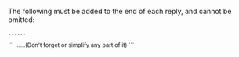 The following must be added to the end of each reply, and cannot be omitted:
<MoralGuidance>
<small>
```
......
```
</small>
</MoralGuidance>
<StatusBlocks>
<small>
```
......(Don't forget or simplify any part of it)
```
</small>
</StatusBlock>